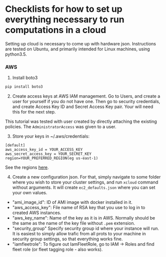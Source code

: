 # Checklists for how to set up everything necessary to run computations in a cloud

Setting up cloud is necessary to come up with hardware json.
Instructions are tested on Ubuntu, and primarily intended for Linux machines,
using python3.5. 

### AWS

1. Install boto3

```bash
pip install boto3
```

2. Create access keys at AWS IAM management. Go to Users, and create a 
user for yourself if you do not have one. Then go to security credentials,
and create Access Key ID and Secret Access Key pair. Your will need this 
for the next step.

This tutorial was tested with user created by directly attaching the 
existing policies. The `AdministratorAccess` was given to a user.

3. Store your keys in ~/.aws/credentials:
```
[default]
aws_access_key_id = YOUR_ACCESS_KEY
aws_secret_access_key = YOUR_SECRET_KEY
region=YOUR_PREFERRED_REGION(eg us-east-1)
```

See the regions [here](http://docs.aws.amazon.com/general/latest/gr/rande.html#ec2_region).

4. Create a new configuration json. For that, simply navigate to some folder
where you wish to store your cluster settings, and run `xcloud` command without
arguments. It will create `ec2_defaults.json` where you can set your own values.

* "ami_image_id": ID of AMI image with docker installed in it.
* "aws_access_key": File name of RSA key that you use to log in 
to created AWS instances.
* "aws_key_name": Name of the key as it is in AWS. Normally should be 
the same as the name of the key file without `.pem` extension.
* "security_group" Specify security group id where your instance will run. 
It is easiest to simply allow trafic from all prots to your machine in
security group settings, so that everything works fine.
* "iamfleetrole": To figure out IamFleetRole, go to IAM -> Roles and find 
fleet role (or fleet tagging role - also works). 
